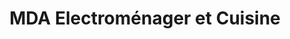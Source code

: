 ---
title: "MDA Electroménager et Cuisine"
url: /les-rousses/mda-electromenager-et-cuisine/
shop: appareil ménager
---